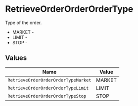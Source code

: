 # RetrieveOrderOrderOrderType

Type of the order.
* MARKET - 
* LIMIT - 
* STOP - 


## Values

| Name                                | Value                               |
| ----------------------------------- | ----------------------------------- |
| `RetrieveOrderOrderOrderTypeMarket` | MARKET                              |
| `RetrieveOrderOrderOrderTypeLimit`  | LIMIT                               |
| `RetrieveOrderOrderOrderTypeStop`   | STOP                                |